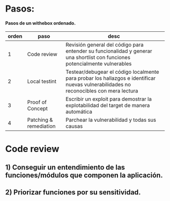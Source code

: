 # Pasos:

#### Pasos de un withebox ordenado.

| orden  | paso | desc |
|-----|-----|------|
| 1 | Code review | Revisión general del código para entender su funcionalidad y generar una shortlist con funciones potencialmente vulnerables |
| 2 | Local testint | Testear/debugear el código localmente para probar los hallazgos e identificar nuevas vulnerabilidades no reconocibles con mera lectura |
| 3 | Proof of Concept | Escribir un exploit para demostrar la explotabilidad del target de manera automática |
| 4 | Patching & remediation | Parchear la vulnerabilidad y todas sus causas |


# Code review

## 1) Conseguir un entendimiento de las funciones/módulos que componen la aplicación.
## 2) Priorizar funciones por su sensitividad.
